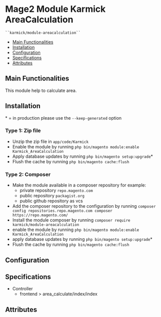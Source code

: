 # Mage2 Module Karmick AreaCalculation

    ``karmick/module-areacalculation``

 - [Main Functionalities](#markdown-header-main-functionalities)
 - [Installation](#markdown-header-installation)
 - [Configuration](#markdown-header-configuration)
 - [Specifications](#markdown-header-specifications)
 - [Attributes](#markdown-header-attributes)


## Main Functionalities
This module help to calculate area.

## Installation
\* = in production please use the `--keep-generated` option

### Type 1: Zip file

 - Unzip the zip file in `app/code/Karmick`
 - Enable the module by running `php bin/magento module:enable Karmick_AreaCalculation`
 - Apply database updates by running `php bin/magento setup:upgrade`\*
 - Flush the cache by running `php bin/magento cache:flush`

### Type 2: Composer

 - Make the module available in a composer repository for example:
    - private repository `repo.magento.com`
    - public repository `packagist.org`
    - public github repository as vcs
 - Add the composer repository to the configuration by running `composer config repositories.repo.magento.com composer https://repo.magento.com/`
 - Install the module composer by running `composer require karmick/module-areacalculation`
 - enable the module by running `php bin/magento module:enable Karmick_AreaCalculation`
 - apply database updates by running `php bin/magento setup:upgrade`\*
 - Flush the cache by running `php bin/magento cache:flush`


## Configuration




## Specifications

 - Controller
	- frontend > area_calculate/index/index


## Attributes



